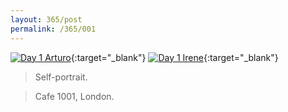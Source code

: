 ```yaml
---
layout: 365/post
permalink: /365/001
---
```


[![Day 1 Arturo](https://c1.staticflickr.com/1/366/19060423952_0a3502dfa5_c.jpg)](https://www.flickr.com/photos/131440297@N08/19060423952){:target="_blank"}
[![Day 1 Irene](https://c1.staticflickr.com/1/286/19069240671_bfcf2e8f4d_c.jpg)](https://www.flickr.com/photos/25124902@N04/19069240671){:target="_blank"}


> Self-portrait.

> Cafe 1001, London.
